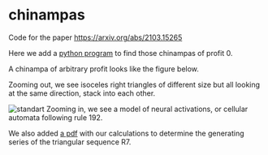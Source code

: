 # chinampas
Code for the paper https://arxiv.org/abs/2103.15265

Here we add a [python program](main.py) to find those chinampas of profit 0.

A chinampa of arbitrary profit looks like the figure below.

Zooming out, we see isoceles right triangles of different size but all looking at the same direction, stack into each other.

![standart](https://user-images.githubusercontent.com/18435221/112927159-8c8d2100-90e2-11eb-93a0-69e93edf529b.png)
Zooming in, we see a model of neural activations, or cellular automata following rule 192.


We also added [a pdf](R7.pdf)  with our calculations to determine the generating series of the triangular sequence R7.
